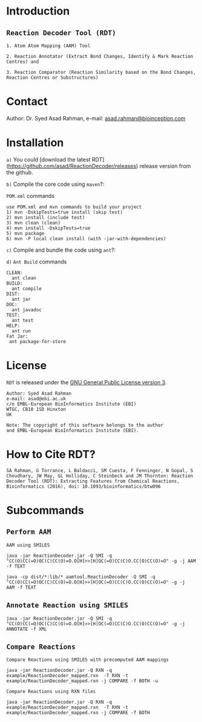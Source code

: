 Introduction
============

`Reaction Decoder Tool (RDT)`
-----------------------------

`1. Atom Atom Mapping (AAM) Tool`

`2. Reaction Annotator (Extract Bond Changes, Identify & Mark Reaction Centres) and `

`3. Reaction Comparator (Reaction Similarity based on the Bond Changes, Reaction Centres or Substructures)`

Contact
============
Author: Dr. Syed Asad Rahman,
e-mail: asad.rahman@bioinception.com

Installation
============

`a)` You could [download the latest RDT] (https://github.com/asad/ReactionDecoder/releases) release version from the github.

`b)` Compile the core code using `maven`?:

`POM.xml` commands

```
use POM.xml and mvn commands to build your project
1) mvn -DskipTests=true install (skip test)
2) mvn install (include test)
3) mvn clean (clean)
4) mvn install -DskipTests=true
5) mvn package
6) mvn -P local clean install (with -jar-with-dependencies)

```
`c)` Compile and bundle the code using `ant`?:

`d)` `Ant Build` commands

```
CLEAN:
  ant clean
BUILD:
  ant compile
DIST:
  ant jar
DOC:
  ant javadoc
TEST:
  ant test
HELP:
  ant run
Fat Jar:
 ant package-for-store
```


License
=======

`RDT` is released under the [GNU General Public License version 3](http://www.gnu.org/licenses/gpl.html).

```
Author: Syed Asad Rahman
e-mail: asad@ebi.ac.uk
c/o EMBL-European BioInformatics Institute (EBI)
WTGC, CB10 1SD Hinxton
UK

Note: The copyright of this software belongs to the author
and EMBL-European BioInformatics Institute (EBI).
```

How to Cite RDT?
================

`SA Rahman, G Torrance, L Baldacci, SM Cuesta, F Fenninger, N Gopal, S Choudhary, JW May, GL Holliday, C Steinbeck and JM Thornton: Reaction Decoder Tool (RDT): Extracting Features from Chemical Reactions, Bioinformatics (2016), doi: 10.1093/bioinformatics/btw096`


Subcommands
===========


`Perform AAM`
-------------

`AAM using SMILES`
  
  ```
  java -jar ReactionDecoder.jar -Q SMI -q "CC(O)CC(=O)OC(C)CC(O)=O.O[H]>>[H]OC(=O)CC(C)O.CC(O)CC(O)=O" -g -j AAM -f TEXT
  ```

  ```
  java -cp dist/*:lib/* aamtool.ReactionDecoder -Q SMI -q "CC(O)CC(=O)OC(C)CC(O)=O.O[H]>>[H]OC(=O)CC(C)O.CC(O)CC(O)=O" -g -j  AAM -f TEXT
  ```

`Annotate Reaction using SMILES`
---------------------------------

  ```
  java -jar ReactionDecoder.jar -Q SMI -q "CC(O)CC(=O)OC(C)CC(O)=O.O[H]>>[H]OC(=O)CC(C)O.CC(O)CC(O)=O" -g -j ANNOTATE -f XML
  ```


`Compare Reactions`
--------------------

`Compare Reactions using SMILES with precomputed AAM mappings`
  
  ```
  java -jar ReactionDecoder.jar -Q RXN -q example/ReactionDecoder_mapped.rxn  -T RXN -t example/ReactionDecoder_mapped.rxn -j COMPARE -f BOTH -u
  ```


`Compare Reactions using RXN files`
  
  ```
  java -jar ReactionDecoder.jar -Q RXN -q example/ReactionDecoder_mapped.rxn  -T RXN -t example/ReactionDecoder_mapped.rxn -j COMPARE -f BOTH
  ```
